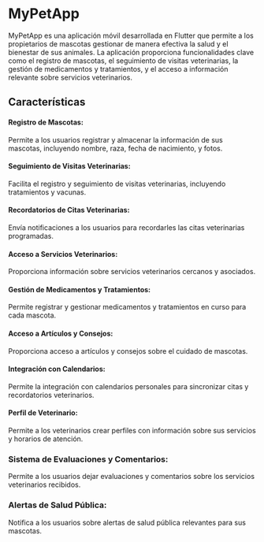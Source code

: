 # MyPetApp

MyPetApp es una aplicación móvil desarrollada en Flutter que permite a los propietarios de mascotas gestionar de manera efectiva la salud y el bienestar de sus animales. La aplicación proporciona funcionalidades clave como el registro de mascotas, el seguimiento de visitas veterinarias, la gestión de medicamentos y tratamientos, y el acceso a información relevante sobre servicios veterinarios.

## Características
#### Registro de Mascotas:
 Permite a los usuarios registrar y almacenar la información de sus mascotas, incluyendo nombre, raza, fecha de nacimiento, y fotos.

#### Seguimiento de Visitas Veterinarias: 
Facilita el registro y seguimiento de visitas veterinarias, incluyendo tratamientos y vacunas.

#### Recordatorios de Citas Veterinarias: 
Envía notificaciones a los usuarios para recordarles las citas veterinarias programadas.

#### Acceso a Servicios Veterinarios: 
Proporciona información sobre servicios veterinarios cercanos y asociados.

#### Gestión de Medicamentos y Tratamientos:
 Permite registrar y gestionar medicamentos y tratamientos en curso para cada mascota.

#### Acceso a Artículos y Consejos:
 Proporciona acceso a artículos y consejos sobre el cuidado de mascotas.

#### Integración con Calendarios: 
Permite la integración con calendarios personales para sincronizar citas y recordatorios veterinarios.

#### Perfil de Veterinario: 
Permite a los veterinarios crear perfiles con información sobre sus servicios y horarios de atención.

### Sistema de Evaluaciones y Comentarios: 
Permite a los usuarios dejar evaluaciones y comentarios sobre los servicios veterinarios recibidos.

### Alertas de Salud Pública: 
Notifica a los usuarios sobre alertas de salud pública relevantes para sus mascotas.